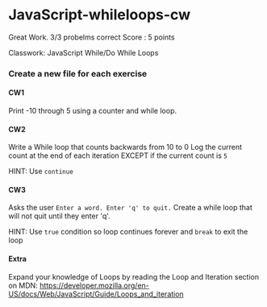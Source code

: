 # JavaScript-whileloops-cw

Great Work. 3/3 probelms correct
Score : 5 points 

Classwork: JavaScript While/Do While Loops

### Create a new file for each exercise

#### CW1
Print -10 through 5 using a counter and while loop.

#### CW2
Write a While loop that counts backwards from 10 to 0
Log the current count at the end of each iteration EXCEPT if the current count is ```5```

HINT: Use ```continue```

#### CW3
Asks the user ```Enter a word. Enter 'q' to quit.``` Create a while loop that will not quit until they enter 'q'.

HINT: Use ```true``` condition so loop continues forever and ```break``` to exit the loop


#### Extra
Expand your knowledge of Loops by reading the Loop and Iteration section on MDN:
https://developer.mozilla.org/en-US/docs/Web/JavaScript/Guide/Loops_and_iteration
